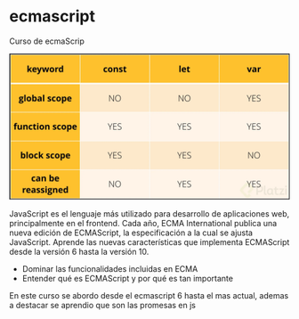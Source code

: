 # ecmascript

Curso de ecmaScrip

![alt text](./src/es6/const.jpg)

JavaScript es el lenguaje más utilizado para desarrollo de aplicaciones web, principalmente en el frontend. Cada año, ECMA International publica una nueva edición de ECMAScript, la especificación a la cual se ajusta JavaScript. Aprende las nuevas características que implementa ECMAScript desde la versión 6 hasta la versión 10.

* Dominar las funcionalidades incluidas en ECMA
* Entender qué es ECMAScript y por qué es tan importante

En este curso se abordo desde el ecmascript 6 hasta el mas actual, ademas a destacar se aprendio que son las promesas en js

